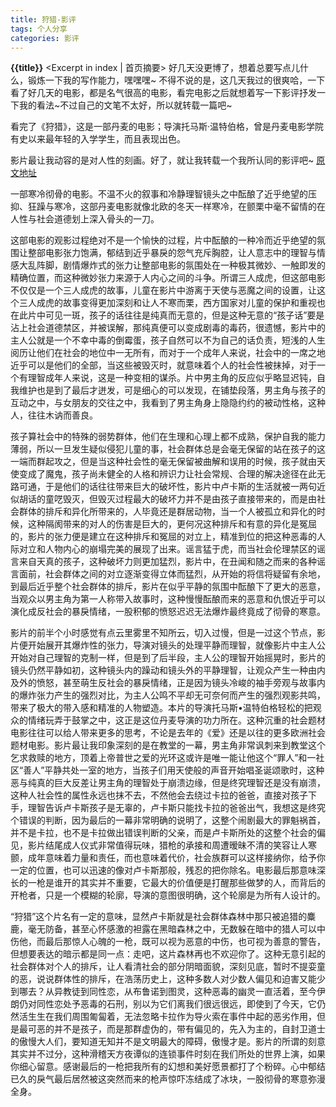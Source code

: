 ```yaml
---
title: 狩猎-影评
tags: 个人分享
categories: 影评
---
```

**{{title}}**   <Excerpt in index | 首页摘要>
好几天没更博了，想着总要写点儿什么，锻炼一下我的写作能力，嘿嘿嘿~
不得不说的是，这几天我过的很爽哈，一下看了好几天的电影，都是名气很高的电影，看完电影之后就想着写一下影评抒发一下我的看法~不过自己的文笔不太好，所以就转载一篇吧~

看完了《狩猎》，这是一部丹麦的电影；导演托马斯·温特伯格，曾是丹麦电影学院有史以来最年轻的入学学生，而且表现出色。

影片最让我动容的是对人性的刻画。好了，就让我转载一个我所认同的影评吧~ [原文地址](https://movie.douban.com/review/5818670/)

一部寒冷彻骨的电影。不温不火的叙事和冷静理智镜头之中酝酿了近乎绝望的压抑、狂躁与寒冷，这部丹麦电影就像北欧的冬天一样寒冷，在颤栗中毫不留情的在人性与社会道德划上深入骨头的一刀。


这部电影的观影过程绝对不是一个愉快的过程，片中酝酿的一种冷而近乎绝望的氛围让整部电影张力饱满，郁结到近乎暴戾的怨气充斥胸腔，让人意志中的理智与情感大乱阵脚，剧情爆炸式的张力让整部电影的氛围处在一种极其微妙、一触即发的精确位置，而这种微妙张力来源于人内心之间的斗争。所谓三人成虎，但这部电影不仅仅是一个三人成虎的故事，儿童在影片中游离于天使与恶魔之间的设置，让这个三人成虎的故事变得更加深刻和让人不寒而栗，西方国家对儿童的保护和重视也在此片中可见一斑，孩子的话往往是纯真而无意的，但是这种无意的“孩子话”要是沾上社会道德禁区，并被误解，那纯真便可以变成剧毒的毒药，很遗憾，影片中的主人公就是一个不幸中毒的倒霉蛋，孩子自然可以不为自己的话负责，短浅的人生阅历让他们在社会的地位中一无所有，而对于一个成年人来说，社会中的一席之地近乎可以是他们的全部，当这些被毁灭时，就意味着个人的社会性被抹掉，对于一个有理智成年人来说，这是一种变相的谋杀。片中男主角的反应似乎略显迟钝，自我维护也是到了最后才迸发，可是细心的可以发现，在铺垫段落，男主角与孩子的互动之中，与女朋友的交往之中，我看到了男主角身上隐隐约约的被动性格，这种人，往往木讷而善良。


孩子算社会中的特殊的弱势群体，他们在生理和心理上都不成熟，保护自我的能力薄弱，所以一旦发生疑似侵犯儿童的事，社会群体总是会毫无保留的站在孩子的这一端而群起攻之，但是当这种社会性的毫无保留被曲解和误用的时候，孩子就由天使变成了魔鬼，孩子尚未健全的人格和辨识力让社会常规、合理的解决途径在此无路可通，于是他们的话往往带来巨大的破坏性，影片中卢卡斯的生活就被一两句近似胡话的童呓毁灭，但毁灭过程最大的破坏力并不是由孩子直接带来的，而是由社会群体的排斥和异化所带来的，人毕竟还是群居动物，当一个人被孤立和异化的时候，这种隔阂带来的对人的伤害是巨大的，更何况这种排斥和有意的异化是冤屈的，影片的张力便是建立在这种排斥和冤屈的对立上，精准到位的把这种恶毒的人际对立和人物内心的崩塌完美的展现了出来。谣言猛于虎，而当社会伦理禁区的谣言来自天真的孩子，这种破坏力则更加猛烈，影片中，在丑闻和随之而来的各种谣言面前，社会群体之间的对立逐渐变得立体而猛烈，从开始的将信将疑留有余地，到最后近乎整个社会群体的排斥，影片在似乎平静的氛围中酝酿下了更大的恶意，当观众以男主角为第一人称带入故事时，这种慢慢酝酿而来的恶意和仇恨近乎可以演化成反社会的暴戾情绪，一股积郁的愤怒迟迟无法爆炸最终竟成了彻骨的寒意。


影片的前半个小时感觉有点云里雾里不知所云，切入过慢，但是一过这个节点，影片便开始展开其爆炸性的张力，导演对镜头的处理平静而理智，就像影片中主人公开始对自己理智的克制一样，但是到了后半段，主人公的理智开始摇晃时，影片的镜头仍然平静如初，这种镜头内的躁动和镜头外的平静理智，让观众产生一种由内及外的愤怒，甚至萌生反社会的暴戾情绪，正是因为镜头冷峻的袖手旁观与故事内的爆炸张力产生的强烈对比，为主人公鸣不平却无可奈何而产生的强烈观影共鸣，带来了极大的带入感和精准的人物塑造。本片的导演托马斯•温特伯格轻松的把观众的情绪玩弄于鼓掌之中，这正是这位丹麦导演的功力所在。这种沉重的社会题材电影往往可以给人带来更多的思考，不论是去年的《爱》还是以往的更多欧洲社会题材电影。影片最让我印象深刻的是在教堂的一幕，男主角非常讽刺来到教堂这个乞求救赎的地方，顶着上帝普世之爱的光环这或许是唯一能让他这个“罪人”和一社区“善人”平静共处一室的地方，当孩子们用天使般的声音开始唱圣诞颂歌时，这种恶与纯真的巨大反差让男主角的理智处于崩溃边缘，但是终究理智还是没有崩溃，这种人社会性的属性永远也抹不去，不然他会去绕过卡拉的爸爸，直接对孩子下手，理智告诉卢卡斯孩子是无辜的，卢卡斯只能找卡拉的爸爸出气，我想这是终究个错误的判断，因为最后的一幕非常明确的说明了，这整个闹剧最大的罪魁祸首，并不是卡拉，也不是卡拉做出错误判断的父亲，而是卢卡斯所处的这整个社会的偏见，影片结尾成人仪式非常值得玩味，猎枪的承接和周遭暧昧不清的笑容让人寒颤，成年意味着力量和责任，而也意味着代价，社会族群可以这样接纳你，给予你一定的位置，也可以迅速的像对卢卡斯那般，残忍的把你除名。电影最后那意味深长的一枪是谁开的其实并不重要，它最大的价值便是打醒那些做梦的人，而背后的开枪者，只是一个模糊的轮廓，导演的意图很明确，这个轮廓是为所有人设计的。


“狩猎”这个片名有一定的意味，显然卢卡斯就是社会群体森林中那只被追猎的麋鹿，毫无防备，甚至心怀感激的袒露在黑暗森林之中，无数躲在暗中的猎人可以中伤他，而最后那惊人心魄的一枪，既可以视为恶意的中伤，也可视为善意的警告，但想要表达的暗示都是同一点：走吧，这片森林再也不欢迎你了。这种无意引起的社会群体对个人的排斥，让人看清社会的部分阴暗面貌，深刻见底，暂时不提娈童的恶，说说群体性的排斥，在浩荡历史上，这种多数人对少数人偏见和迫害又能少到哪去？从异教徒到同性恋，从布鲁诺到图灵，这种恶毒的幽灵一直活着，至今伊朗仍对同性恋处予恶毒的石刑，别以为它们离我们很远很远，即使到了今天，它仍然活生生在我们周围匍匐着，无法忽略卡拉作为导火索在事件中起的恶劣作用，但是最可恶的并不是孩子，而是那群虚伪的，带有偏见的，先入为主的，自封卫道士的傲慢大人们，要知道无知并不是文明最大的障碍，傲慢才是。影片的所谓的刻意其实并不过分，这种滑稽天方夜谭似的连锁事件时刻在我们所处的世界上演，如果你细心留意。感谢最后的一枪把我所有的幻想和美好愿景都打了个粉碎。心中郁结已久的戾气最后居然被这突然而来的枪声惊吓冻结成了冰块，一股彻骨的寒意弥漫全身。